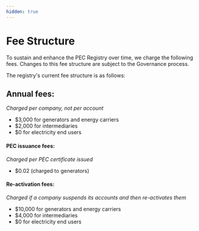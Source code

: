 ```yaml
---
hidden: true
---
```


# Fee Structure

To sustain and enhance the PEC Registry over time, we charge the following fees. Changes to this fee structure are subject to the Governance process.

The registry's current fee structure is as follows:

## **Annual fees:** <a href="#annual-fees" id="annual-fees"></a>

_Charged per company, not per account_

* $3,000 for generators and energy carriers
* $2,000 for intermediaries
* $0 for electricity end users

#### **PEC issuance fees:** <a href="#safc-issuance-fees" id="safc-issuance-fees"></a>

_Charged per PEC certificate issued_

* $0.02 (charged to generators)

#### **Re-activation fees:** <a href="#re-activation-fees" id="re-activation-fees"></a>

_Charged if a company suspends its accounts and then re-activates them_

* $10,000 for generators and energy carriers
* $4,000 for intermediaries
* $0 for electricity end users
